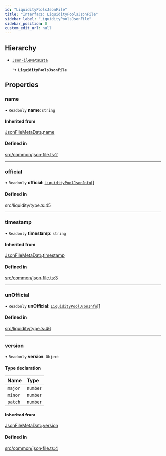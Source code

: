 ```yaml
---
id: "LiquidityPoolsJsonFile"
title: "Interface: LiquidityPoolsJsonFile"
sidebar_label: "LiquidityPoolsJsonFile"
sidebar_position: 0
custom_edit_url: null
---
```


## Hierarchy

- [`JsonFileMetaData`](JsonFileMetaData.md)

  ↳ **`LiquidityPoolsJsonFile`**

## Properties

### name

• `Readonly` **name**: `string`

#### Inherited from

[JsonFileMetaData](JsonFileMetaData.md).[name](JsonFileMetaData.md#name)

#### Defined in

[src/common/json-file.ts:2](https://github.com/alpha-defi/raydium-sdk/blob/4217474/src/common/json-file.ts#L2)

___

### official

• `Readonly` **official**: [`LiquidityPoolJsonInfo`](LiquidityPoolJsonInfo.md)[]

#### Defined in

[src/liquidity/type.ts:45](https://github.com/alpha-defi/raydium-sdk/blob/4217474/src/liquidity/type.ts#L45)

___

### timestamp

• `Readonly` **timestamp**: `string`

#### Inherited from

[JsonFileMetaData](JsonFileMetaData.md).[timestamp](JsonFileMetaData.md#timestamp)

#### Defined in

[src/common/json-file.ts:3](https://github.com/alpha-defi/raydium-sdk/blob/4217474/src/common/json-file.ts#L3)

___

### unOfficial

• `Readonly` **unOfficial**: [`LiquidityPoolJsonInfo`](LiquidityPoolJsonInfo.md)[]

#### Defined in

[src/liquidity/type.ts:46](https://github.com/alpha-defi/raydium-sdk/blob/4217474/src/liquidity/type.ts#L46)

___

### version

• `Readonly` **version**: `Object`

#### Type declaration

| Name | Type |
| :------ | :------ |
| `major` | `number` |
| `minor` | `number` |
| `patch` | `number` |

#### Inherited from

[JsonFileMetaData](JsonFileMetaData.md).[version](JsonFileMetaData.md#version)

#### Defined in

[src/common/json-file.ts:4](https://github.com/alpha-defi/raydium-sdk/blob/4217474/src/common/json-file.ts#L4)
